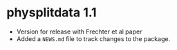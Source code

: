 # physplitdata 1.1

* Version for release with Frechter et al paper
* Added a `NEWS.md` file to track changes to the package.
